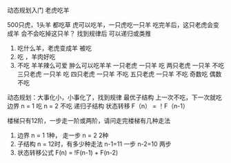 动态规划入门
老虎吃羊

500只虎，1头羊
都吃草
虎可以吃羊，一只虎吃一只羊
吃完羊后，这只老虎会变成羊
会不会吃掉这只羊？
找到规律后 可以递归或类推

1. 吃什么羊，老虎变成羊 被吃
2. 吃 ，羊肉好吃
3. 不吃 羊羊辣么可爱 肿么可以吃羊羊
一只老虎 一只羊 吃
两只老虎 一只羊 不吃
三只老虎 一只羊 吃
四只老虎 一只羊 不吃
五只老虎 一只羊 不吃
奇数吃 偶数不吃


动态规划：大事化小，小事化了，找到规律
最优子结构 上一次不吃，下一次就吃
边界 n = 1 吃 n = 2 不吃  递归子结构
状态转移 F（n） = ！F（n-1）

楼梯只有12阶，一步走一阶或两阶，请问走完楼梯有几种走法

1. 边界 n = 1 1种， 走一步 n = 2 2种
2. 子结构 n = 12时，有多少种走法 n-1=11 一步 n-2=10 两步
3. 状态转移公式
F(n) = !F(n-1) + F(n-2)